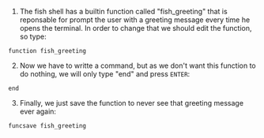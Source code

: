 1. The fish shell has a builtin function called "fish_greeting" that is reponsable for prompt the user with a greeting message every time he opens the terminal. In order to change that we should edit the function, so type:
```
function fish_greeting
```

2. Now we have to writte a command, but as we don't want this function to do nothing, we will only type "end" and press `ENTER`:
```
end
```

3. Finally, we just save the function to never see that greeting message ever again:
```
funcsave fish_greeting
```
